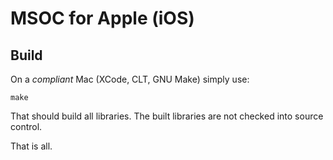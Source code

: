 # MSOC for Apple (iOS)

## Build

On a *compliant* Mac (XCode, CLT, GNU Make) simply use:

```
make
```

That should build all libraries. The built libraries are not checked into
source control.

That is all.
